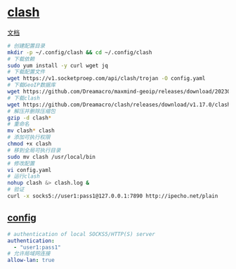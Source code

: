 # [clash](https://github.com/Dreamacro/clash)

[文档](https://dreamacro.github.io/clash/)

```bash
# 创建配置目录
mkdir -p ~/.config/clash && cd ~/.config/clash
# 下载依赖
sudo yum install -y curl wget jq
# 下载配置文件
wget https://v1.socketproep.com/api/clash/trojan -O config.yaml
# 下载GeoIP数据库
wget https://github.com/Dreamacro/maxmind-geoip/releases/download/20230812/Country.mmdb
# 下载clash
wget https://github.com/Dreamacro/clash/releases/download/v1.17.0/clash-linux-amd64-v3-v1.17.0.gz
# 解压并删除压缩包
gzip -d clash*
# 重命名
mv clash* clash
# 添加可执行权限
chmod +x clash
# 移到全局可执行目录
sudo mv clash /usr/local/bin
# 修改配置
vi config.yaml
# 运行clash
nohup clash &> clash.log &
# 验证
curl -x socks5://user1:pass1@127.0.0.1:7890 http://ipecho.net/plain
```

## [config](https://dreamacro.github.io/clash/configuration/configuration-reference.html)

```yaml
# authentication of local SOCKS5/HTTP(S) server
authentication:
  - "user1:pass1"
# 允许局域网连接
allow-lan: true
```

